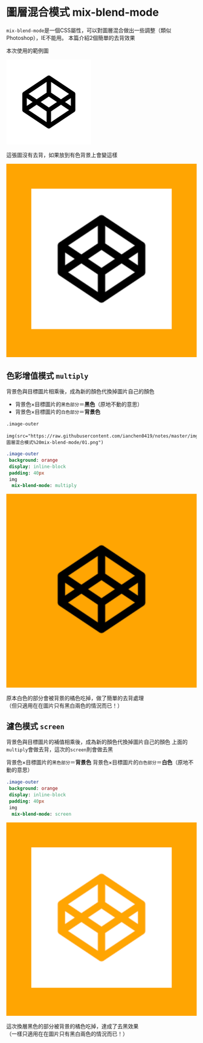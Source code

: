 # 圖層混合模式 mix-blend-mode

`mix-blend-mode`是一個CSS屬性，可以對圖層混合做出一些調整（類似Photoshop），IE不能用。
本篇介紹2個簡單的去背效果   

本次使用的範例圖

![](https://raw.githubusercontent.com/ianchen0419/notes/master/img/圖層混合模式%20mix-blend-mode/01.png)

這張圖沒有去背，如果放到有色背景上會變這樣

![](https://raw.githubusercontent.com/ianchen0419/notes/master/img/圖層混合模式%20mix-blend-mode/02.png)

## 色彩增值模式 `multiply`

背景色與目標圖片相乘後，成為新的顏色代換掉圖片自己的顏色

* 背景色×目標圖片的`黑色部分`＝**黑色**（原地不動的意思）
* 背景色×目標圖片的`白色部分`＝**背景色**

```pug
.image-outer
 img(src="https://raw.githubusercontent.com/ianchen0419/notes/master/img/圖層混合模式%20mix-blend-mode/01.png")
```

```sass
.image-outer
 background: orange
 display: inline-block
 padding: 40px
 img
  mix-blend-mode: multiply
```

![](https://raw.githubusercontent.com/ianchen0419/notes/master/img/圖層混合模式%20mix-blend-mode/03.png)

原本白色的部分會被背景的橘色吃掉，做了簡單的去背處理  
（但只適用在在圖片只有黑白兩色的情況而已！）

## 濾色模式 `screen`

背景色與目標圖片的補值相乘後，成為新的顏色代換掉圖片自己的顏色
上面的`multiply`會做去背，這次的`screen`則會做去黑

背景色×目標圖片的`黑色部分`＝**背景色**
背景色×目標圖片的`白色部分`＝**白色**（原地不動的意思）

```sass
.image-outer
 background: orange
 display: inline-block
 padding: 40px
 img
  mix-blend-mode: screen
```

![](https://raw.githubusercontent.com/ianchen0419/notes/master/img/圖層混合模式%20mix-blend-mode/04.png)

這次換層黑色的部分被背景的橘色吃掉，達成了去黑效果  
（一樣只適用在在圖片只有黑白兩色的情況而已！）
